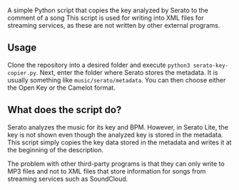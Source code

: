 A simple Python script that copies the key analyzed by Serato to the comment of a song
This script is used for writing into XML files for streaming services, as these are not written by other external programs.

## Usage
Clone the repository into a desired folder and execute `python3 serato-key-copier.py`. Next, enter the folder where Serato stores the metadata. It is usually something like `music/serato/metadata`. You can then choose either the Open Key or the Camelot format.

## What does the script do?
Serato analyzes the music for its key and BPM. However, in Serato Lite, the key is not shown even though the analyzed key is stored in the metadata. This script simply copies the key data stored in the metadata and writes it at the beginning of the description.

The problem with other third-party programs is that they can only write to MP3 files and not to XML files that store information for songs from streaming services such as SoundCloud.
